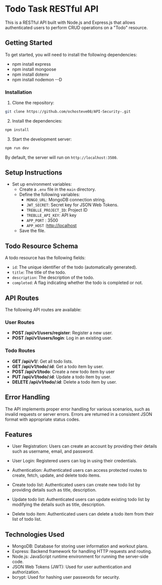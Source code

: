 # Todo Task RESTful API

This is a  RESTful API built with Node.js and Express.js that allows authenticated users to perform CRUD operations on a "Todo" resource.

## Getting Started

To get started, you will need to install the following dependencies:

- npm install express
- npm install mongoose
- npm install dotenv
- npm install nodemon --D

### Installation

1. Clone the repository:

```bash
git clone https://github.com/ochosteve08/API-Security-.git
```

2. Install the dependencies:

```bash
npm install
```

3. Start the development server:

```bash
npm run dev
```

By default, the server will run on `http://localhost:3500`.

## Setup Instructions

- Set up environment variables:
  - Create a `.env` file in the `main` directory.
  - Define the following variables:
    - `MONGO_URL`: MongoDB connection string.
    - `JWT_SECRET`: Secret key for JSON Web Tokens.
    - `TREBLLE_PROJECT_ID`: Project ID
    - `TREBLLE_API_KEY`: API key
    - `APP_PORT` : 3500
    - `APP_HOST` :<http://localhost>
  - Save the file.

## Todo Resource Schema

A todo resource has the following fields:

- `id`: The unique identifier of the todo (automatically generated).
- `title`: The title of the todo.
- `description`: The description of the todo.
- `completed`: A flag indicating whether the todo is completed or not.

## API Routes

The following API routes are available:

### User Routes

- **POST /api/v1/users/register**: Register a new user.
- **POST /api/v1/users/login**: Log in an existing user.

### Todo Routes

- **GET /api/v1/**: Get all todo lists.
- **GET /api/v1/todo/:id**: Get a todo item by user.
- **POST /api/v1/todo**: Create a new todo item by user
- **PUT /api/v1/todo/:id**: Update a todo item by user.
- **DELETE /api/v1/todo/:id**: Delete a todo item by user.

## Error Handling

The API implements proper error handling for various scenarios, such as invalid requests or server errors. Errors are returned in a consistent JSON format with appropriate status codes.

## Features

- User Registration: Users can create an account by providing their details such as username, email, and password.
- User Login: Registered users can log in using their credentials.

- Authentication: Authenticated users can access protected routes to create, fetch, update, and delete todo items.

- Create todo list: Authenticated users can create new todo list by providing details such as title, description.

- Update todo list: Authenticated users can update existing todo list by modifying the details such as title, description.

- Delete todo item: Authenticated users can delete a todo item from their list of todo list.

## Technologies Used

- MongoDB: Database for storing user information and workout plans.
- Express: Backend framework for handling HTTP requests and routing.
- Node.js: JavaScript runtime environment for running the server-side code.
- JSON Web Tokens (JWT): Used for user authentication and authorization.
- bcrypt: Used for hashing user passwords for security.
